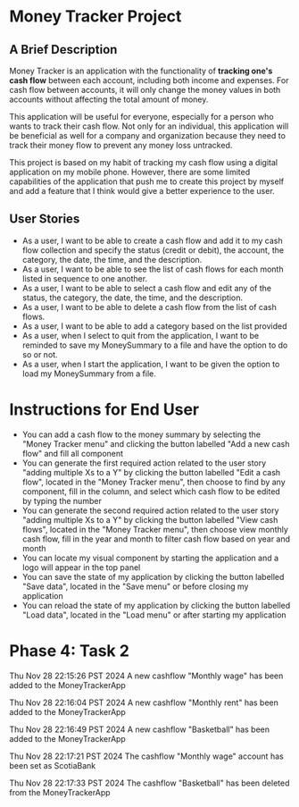 # Money Tracker Project

## A Brief Description

Money Tracker is an application with the functionality of **tracking one's cash flow** between each account, including both income and expenses. For cash flow between accounts, it will only change the money values in both accounts without affecting the total amount of money.

This application will be useful for everyone, especially for a person who wants to track their cash flow. Not only for an individual, this application will be beneficial as well for a company and organization because they need to track their money flow to prevent any money loss untracked.

This project is based on my habit of tracking my cash flow using a digital application on my mobile phone. However, there are some limited capabilities of the application that push me to create this project by myself and add a feature that I think would give a better experience to the user.

## User Stories

- As a user, I want to be able to create a cash flow and add it to my cash flow collection and specify the status (credit or debit), the account, the category, the date, the time, and the description.
- As a user, I want to be able to see the list of cash flows for each month listed in sequence to one another.
- As a user, I want to be able to select a cash flow and edit any  of the status, the category, the date, the time, and the description.
- As a user, I want to be able to delete a cash flow from the list of cash flows.
- As a user, I want to be able to add a category based on the list provided
- As a user, when I select to quit from the application, I want to be reminded to save my MoneySummary to a file and have the option to do so or not.
- As a user, when I start the application, I want to be given the option to load my MoneySummary from a file.

# Instructions for End User

- You can add a cash flow to the money summary by selecting the "Money Tracker menu" and clicking the button labelled "Add a new cash flow" and fill all component
- You can generate the first required action related to the user story "adding multiple Xs to a Y" by clicking the button labelled "Edit a cash flow", located in the "Money Tracker menu", then choose to find by any component, fill in the column, and select which cash flow to be edited by typing the number
- You can generate the second required action related to the user story "adding multiple Xs to a Y" by clicking the button labelled "View cash flows", located in the "Money Tracker menu", then choose view monthly cash flow, fill in the year and month to filter cash flow based on year and month
- You can locate my visual component by starting the application and a logo will appear in the top panel
- You can save the state of my application by clicking the button labelled "Save data", located in the "Save menu" or before closing my application
- You can reload the state of my application by clicking the button labelled "Load data", located in the "Load menu" or after starting my application

# Phase 4: Task 2

Thu Nov 28 22:15:26 PST 2024
A new cashflow "Monthly wage" has been added to the MoneyTrackerApp


Thu Nov 28 22:16:04 PST 2024
A new cashflow "Monthly rent" has been added to the MoneyTrackerApp


Thu Nov 28 22:16:49 PST 2024
A new cashflow "Basketball" has been added to the MoneyTrackerApp


Thu Nov 28 22:17:21 PST 2024
The cashflow "Monthly wage" account has been set as ScotiaBank


Thu Nov 28 22:17:33 PST 2024
The cashflow "Basketball" has been deleted from the MoneyTrackerApp


